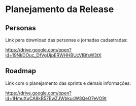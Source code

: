# Planejamento da Release

## Personas
Link para download das personas e jornadas cadastradas:

https://drive.google.com/open?id=19NkDOuc_DfVgUjpERWHHBUcVIBfsW3tX

## Roadmap
Link com o planejamento das sprints e demais informações:

https://drive.google.com/open?id=1HmuXuCA8kB57EwZJWbkucW8QeO7eVO9t


